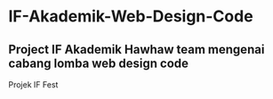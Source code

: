 # IF-Akademik-Web-Design-Code
Project IF Akademik Hawhaw team mengenai cabang lomba web design code
--
Projek IF Fest
